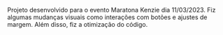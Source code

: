 Projeto desenvolvido para o evento Maratona Kenzie dia 11/03/2023. Fiz algumas mudanças visuais como interações com botões e ajustes de margem. Além disso, fiz a otimização do código.
